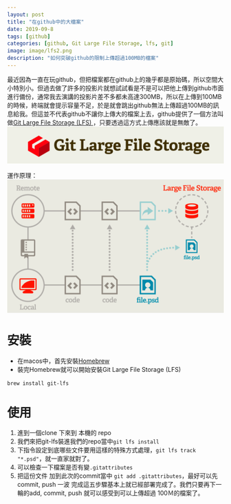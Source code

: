 ```yaml
---
layout: post
title: "在github中的大檔案"
date: 2019-09-8
tags: [github]
categories: [github, Git Large File Storage, lfs, git]
image: image/lfs2.png
description: "如何突破github的限制上傳超過100MB的檔案"
---
```


最近因為一直在玩github，但把檔案都在github上的幾乎都是原始碼，所以空間大小特別小。但過去做了許多的投影片就想試試看是不是可以把他上傳到github市面進行備份，通常我去演講的投影片差不多都未高達300MB，所以在上傳到100MB的時候，終端就會提示容量不足，於是就會跳出github無法上傳超過100MB的訊息給我。但這並不代表github不讓你上傳大的檔案上去，github提供了一個方法叫做[Git Large File Storage (LFS) ](https://git-lfs.github.com/)，只要透過這方式上傳應該就是無敵了。
![](/image/lfs1.png)

運作原理：
![](/image/lfs2.png)


# 安裝
* 在macos中，首先安裝[Homebrew](https://brew.sh/index_zh-tw)
* 裝完Homebrew就可以開始安裝Git Large File Storage (LFS)
```
brew install git-lfs
```

# 使用
1. 進到一個clone 下來到 本機的 repo
2. 我們來把git-lfs裝進我們的repo當中`git lfs install`
3. 下指令設定到底哪些文件要用這樣的特殊方式處理，`git lfs track "*.psd"`，就一直家就對了。
4. 可以檢查一下檔案是否有變`.gitattributes`
5. 把這份文件 加到此次的commit當中 `git add .gitattributes`，最好可以先commit, push 一波
完成這五步驟基本上就已經部署完成了。我們只要再下一輪的add, commit, push 就可以感受到可以上傳超過 100Ｍ的檔案了。